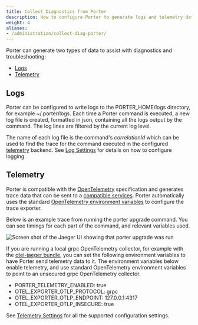 ```yaml
---
title: Collect Diagnostics from Porter
description: How to configure Porter to generate logs and telemetry data for diagnostic purposes
weight: 4
aliases:
- /administration/collect-diag-porter/
---
```


Porter can generate two types of data to assist with diagnostics and troubleshooting:

- [Logs](#logs)
- [Telemetry](#telemetry)

## Logs

Porter can be configured to write logs to the PORTER_HOME/logs directory, for example ~/.porter/logs.
Each time a Porter command is executed, a new log file is created, formatted in json, containing all the logs output by the command.
The log lines are filtered by the current log level.

The name of each log file is the command's _correlationId_ which can be used to find the trace for the command executed in the configured [telemetry](#telemetry) backend.
See [Log Settings] for details on how to configure logging.

## Telemetry

Porter is compatible with the [OpenTelemetry] specification and generates trace data that can be sent to a [compatible services][compat].
Porter automatically uses the standard [OpenTelemetry environment variables] to configure the trace exporter.

Below is an example trace from running the porter upgrade command. You can see timings for each part of the command, and relevant variables used.

![Screen shot of the Jaeger UI showing that porter upgrade was run](../jaeger-trace-example.png)

If you are running a local grpc OpenTelemetry collector, for example with the [otel-jaeger bundle], you can set the following environment variables to have Porter send telemetry data to it.
The environment variables below enable telemetry, and use standard OpenTelemetry environment variables to point to an unsecured grpc OpenTelemetry collector.

- PORTER_TELEMETRY_ENABLED: true
- OTEL_EXPORTER_OTLP_PROTOCOL: grpc
- OTEL_EXPORTER_OTLP_ENDPOINT: 127.0.0.1:4317
- OTEL_EXPORTER_OTLP_INSECURE: true

See [Telemetry Settings][telemetry] for all the supported configuration settings.

[compat]: https://opentelemetry.io/vendors/
[OpenTelemetry environment variables]: https://github.com/open-telemetry/opentelemetry-specification/blob/v1.8.0/specification/protocol/exporter.md
[telemetry]: /configuration/#telemetry
[Log Settings]: /configuration/#logs
[OpenTelemetry]: https://opentelemetry.io
[otel-jaeger bundle]: /examples/src/otel-jaeger

